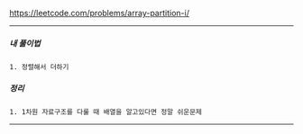 https://leetcode.com/problems/array-partition-i/

---

<h5>내 풀이법</h5>

    1. 정렬해서 더하기

<h5>정리</h5>

    1. 1차원 자료구조를 다룰 때 배열을 알고있다면 정말 쉬운문제

---
